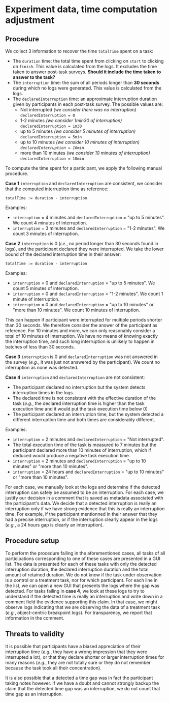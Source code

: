 # Experiment data, time computation adjustment

## Procedure

We collect 3 information to recover the time `totalTime` spent on a task:
* The `duration` time: the total time spent from clicking on `start` to clicking on `finish`. This value is calculated from the logs. It excludes the time taken to answer post-task surveys. **Should it include the time taken to answer to the task?** 
* The `interruption` time: the sum of all periods longer than __30 seconds__ during which no logs were generated. This value is calculated from the logs.
* The `declaredInterruption` time: an approximate interruption duration given by participants in each post-task survey. The possible values are:
	* Not interrupted *(we consider there was no interruption)* `declaredInterruption = 0`
	* 1-2 minutes *(we consider 1min30 of interruption)* `declaredInterruption = 1m30`
	* up to 5 minutes *(we consider 5 minutes of interruption)* `declaredInterruption = 5min`
	* up to 10 minutes *(we consider 10 minutes of interruption) `declaredInterruption = 10min`*
	* more than 10 minutes *(we consider 10 minutes of interruption)* `declaredInterruption = 10min`
  
To compute the time spent for a participant, we apply the following manual procedure.

**Case 1**
`interruption` and `declaredInterruption` are consistent, we consider that the computed interruption time as reference:
```Smalltalk
totalTime := duration - interruption
```

Examples:
- `interruption` = 4 minutes and `declaredInterruption` = "up to 5 minutes". We count 4 minutes of interruption.
- `interruption` = 3 minutes and `declaredInterruption` = "1-2 minutes". We count 3 minutes of interruption.


**Case 2**
`interruption` is 0 (*i.e.*, no period longer than 30 seconds found in logs), and the participant declared they were interrupted. We take the lower bound of the declared interruption time in their answer: 
```Smalltalk
totalTime := duration - interruption
```
Examples:
- `interruption` = 0 and `declaredInterruption` = "up to 5 minutes". We count 5 minutes of interruption.
- `interruption` = 0 and `declaredInterruption` = "1-2 minutes". We count 1 minute of interruption.
- `interruption` = 0 and `declaredInterruption` = "up to 10 minutes" or "more than 10 minutes". We count 10 minutes of interruption.

This can happen if participant were interrupted for multiple periods shorter than 30 seconds. We therefore consider the answer of the participant as reference. For 10 minutes and more, we can only reasonably consider a total of 10 minutes of interruption. We have no means of knowing exactly the interruption time, and such long interruption is unlikely to happen in batches of less than 30 seconds.

**Case 3**
`interruption` is 0 and `declaredInterruption` was not answered in the survey (*e.g.*, it was just not answered by the participant). We count no interruption as none was detected.

**Case 4**
`interruption` and `declaredInterruption` are not consistent:
* The participant declared no interruption but the system detects interruption times in the logs. 
* The declared time is not consistent with the effective duration of the task (*e.g.*, the declared interruption time is higher than the task execution time and it would put the task execution time below 0)
* The participant declared an interruption time, but the system detected a different interruption time and both times are considerably different.

Examples:
- `interruption` = 2 minutes and `declaredInterruption` = "Not interrupted".
- The total execution time of the task is measured to 7 minutes but the participant declared more than 10 minutes of interruption, which if deduced would produce a negative task execution time.
- `interruption` = 2 minutes and `declaredInterruption` = "up to 10 minutes" or "more than 10 minutes".
- `interruption` = 24 hours and `declaredInterruption` = "up to 10 minutes" or "more than 10 minutes".

For each case, we manually look at the logs and determine if the detected interruption can safely be assumed to be an interruption.
For each case, we justify our decision in a comment that is saved as metadata associated with the participant's data.
We decide that a detected interruption is really an interruption only if we have strong evidence that this is really an interruption time.
For example, if the participant mentionned in their answer that they had a precise interruption, or if the interruption clearly appear in the logs (*e.g.*, a 24 hours gap is clearly an interruption).


## Procedure setup

To perform the procedure failing in the aforementioned cases, all tasks of all participations corresponding to one of these cases are presented in a GUI list.
The data is presented for each of these tasks with only the detected interruption duration, the declared interruption duration and the total amount of retained duration.
We do not know if the task under observation is a control or a treatment task, nor for which participant.
For each line in the list, we can open a new GUI that presents the logs where the gap was detected.
For tasks failing in **case 4**, we look at these logs to try to understand if the detected time is really an interruption and write down in a comment field the evidence supporting this claim.
In that case, we might observe logs indicating that we are observing the data of a treatment task (*e.g.*, object-centric breakpoint logs). 
For transparency, we report that information in the comment.


## Threats to validity

It is possible that participants have a biased appreciation of their interruption time (*e.g.*, they have a wrong impression that they were interrupted a lot), or that they declare shorter or larger interruption times for many reasons (*e.g.*, they are not totally sure or they do not remember because the task took all their concentration).

It is also possible that a detected a time gap was in fact the participant taking notes however.
If we have a doubt and cannot strongly backup the claim that the detected time gap was an interruption, we do not count that time gap as an interruption.